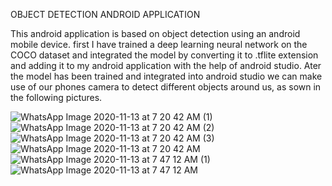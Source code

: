 OBJECT DETECTION ANDROID APPLICATION 







This android application is based on object detection using an android mobile device. first I have trained a deep learning neural network on the COCO dataset and integrated the model by converting it to .tflite extension and adding it to my android application with the help of android studio. 
Ater the model has been trained and integrated into android studio we can make use of our phones camera to detect different objects around us, as sown in the following pictures.


![WhatsApp Image 2020-11-13 at 7 20 42 AM (1)](https://user-images.githubusercontent.com/45965818/123956787-b5b29b80-d9c8-11eb-92ca-bb6ef35918da.jpeg)![WhatsApp Image 2020-11-13 at 7 20 42 AM (2)](https://user-images.githubusercontent.com/45965818/123956790-b6e3c880-d9c8-11eb-9648-ac4803ded6a2.jpeg)
![WhatsApp Image 2020-11-13 at 7 20 42 AM (3)](https://user-images.githubusercontent.com/45965818/123956793-b77c5f00-d9c8-11eb-9958-8d1877db609a.jpeg)![WhatsApp Image 2020-11-13 at 7 20 42 AM](https://user-images.githubusercontent.com/45965818/123956795-b814f580-d9c8-11eb-8c56-dfd11a9a4342.jpeg)
![WhatsApp Image 2020-11-13 at 7 47 12 AM (1)](https://user-images.githubusercontent.com/45965818/123956797-b814f580-d9c8-11eb-9ad7-084ea3776cf6.jpeg)![WhatsApp Image 2020-11-13 at 7 47 12 AM](https://user-images.githubusercontent.com/45965818/123956798-b8ad8c00-d9c8-11eb-92b1-d7510bcd8467.jpeg)
